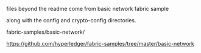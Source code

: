 files beyond the readme come from basic network fabric sample

along with the config and crypto-config directories.

fabric-samples/basic-network/

https://github.com/hyperledger/fabric-samples/tree/master/basic-network


